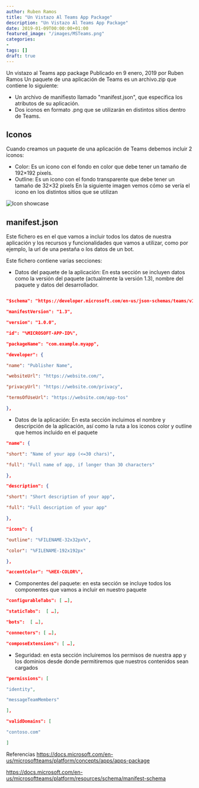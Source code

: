 ```yaml
---
author: Ruben Ramos
title: "Un Vistazo Al Teams App Package"
description: "Un Vistazo Al Teams App Package"
date: 2019-01-09T00:00:00+01:00
featured_image: "/images/MSTeams.png"
categories:
- 
tags: []
draft: true
---
```


Un vistazo al Teams app package
Publicado en 9 enero, 2019 por Ruben Ramos
Un paquete de una aplicación de Teams es un archivo.zip que contiene lo siguiente:

- Un archivo de manifiesto llamado "manifest.json", que especifica los atributos de su aplicación.
- Dos iconos en formato .png que se utilizarán en distintos sitios dentro de Teams.

## Iconos
Cuando creamos un paquete de una aplicación de Teams debemos incluir 2 iconos:

- Color: Es un icono con el fondo en color que debe tener un tamaño de 192×192 pixels.
- Outline: Es un icono con el fondo transparente que debe tener un tamaño de 32×32 pixels
En la siguiente imagen vemos cómo se vería el icono en los distintos sitios que se utilizan

![Icon showcase](/images/un-vistazo-al-teams-app-package-01.png)

## manifest.json
Este fichero es en el que vamos a incluir todos los datos de nuestra aplicación y los recursos y funcionalidades que vamos a utilizar, como por ejemplo, la url de una pestaña o los datos de un bot.

Este fichero contiene varias secciones:

- Datos del paquete de la aplicación: En esta sección se incluyen datos como la versión del paquete (actualmente la versión 1.3), nombre del paquete y datos del desarrollador.

```json

"$schema": "https://developer.microsoft.com/en-us/json-schemas/teams/v1.3/MicrosoftTeams.schema.json",

"manifestVersion": "1.3",

"version": "1.0.0",

"id": "%MICROSOFT-APP-ID%",

"packageName": "com.example.myapp",

"developer": {

"name": "Publisher Name",

"websiteUrl": "https://website.com/",

"privacyUrl": "https://website.com/privacy",

"termsOfUseUrl": "https://website.com/app-tos"

},

```

- Datos de la aplicación: En esta sección incluimos el nombre y descripción de la aplicación, así como la ruta a los iconos color y outline que hemos incluido en el paquete

```json
"name": {

"short": "Name of your app (<=30 chars)",

"full": "Full name of app, if longer than 30 characters"

},

"description": {

"short": "Short description of your app",

"full": "Full description of your app"

},

"icons": {

"outline": "%FILENAME-32x32px%",

"color": "%FILENAME-192x192px"

},

"accentColor": "%HEX-COLOR%",
```

- Componentes del paquete: en esta sección se incluye todos los componentes que vamos a incluir en nuestro paquete

```json
"configurableTabs": [ …],

"staticTabs":  [ …],

"bots":  [ …],

"connectors": [ …],

"composeExtensions": [ …],
```

- Seguridad: en esta sección incluiremos los permisos de nuestra app y los dominios desde donde permitiremos que nuestros contenidos sean cargados

```json
"permissions": [

"identity",

"messageTeamMembers"

],

"validDomains": [

"contoso.com"

]
```

Referencias
https://docs.microsoft.com/en-us/microsoftteams/platform/concepts/apps/apps-package

https://docs.microsoft.com/en-us/microsoftteams/platform/resources/schema/manifest-schema